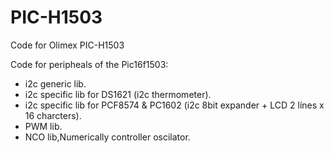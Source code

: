 PIC-H1503
=========

Code for Olimex PIC-H1503

Code for peripheals of the Pic16f1503:
- i2c generic lib.
- i2c specific lib for DS1621 (i2c thermometer).
- i2c specific lib for PCF8574 & PC1602 (i2c 8bit expander + LCD 2 línes x 16 charcters).
- PWM lib.
- NCO lib,Numerically controller oscilator.

